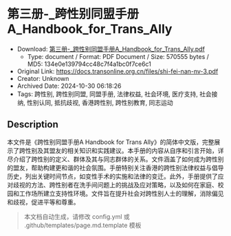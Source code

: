 # 第三册-_跨性别同盟手册A_Handbook_for_Trans_Ally

- Download: [第三册-_跨性别同盟手册A_Handbook_for_Trans_Ally.pdf](第三册-_跨性别同盟手册A_Handbook_for_Trans_Ally.pdf)
    - Type: document / Format: PDF Document / Size: 570555 bytes / MD5: 134e0e139794cc48c7f4a1bc0f7ce6c1
- Original Link: https://docs.transonline.org.cn/files/shi-fei-nan-nv-3.pdf
- Creator: Unknown
- Archived Date: 2024-10-30 06:18:26
- Tags: 跨性别, 跨性别同盟, 同盟手册, 法律权益, 社会环境, 医疗支持, 社会接纳, 性别认同, 抵抗歧视, 香港跨性别, 跨性别教育, 同志运动

## Description

本文件是《跨性别同盟手册A Handbook for Trans Ally》的简体中文版，完整展示了跨性别及其盟友的相关知识和实践建议。本手册的内容从自序和引言开始，详尽介绍了跨性别的定义、群体及其与同志群体的关系。文件涵盖了如何成为跨性别的盟友，帮助构建更和谐的社会氛围。手册特别关注香港的跨性别法律权益与倡导历史，列出关键时间节点，如变性手术的实施和法律的变迁。此外，手册提供了应对歧视的方法、跨性别者在洗手间问题上的挑战及应对策略，以及如何在家庭、校园和工作场所建立支持性环境。文件旨在提升社会对跨性别人士的理解，消除偏见和歧视，促进平等和尊重。

> 本文档自动生成，请修改 config.yml 或 .github/templates/page.md.template 模板
